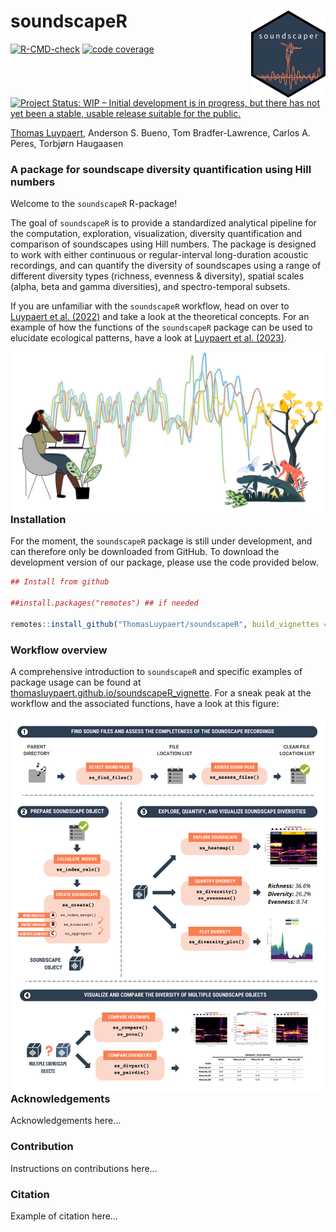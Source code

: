 
<!-- README.md is generated from README.Rmd. Please edit that file -->

# soundscapeR <img src="man/figures/soundscaper_hexsticker.png" align="right" height="138.5"/>

<!-- badges: start -->

[![R-CMD-check](https://github.com/ThomasLuypaert/soundscapeR/actions/workflows/R-CMD-check.yaml/badge.svg)](https://github.com/ThomasLuypaert/soundscapeR/actions/workflows/R-CMD-check.yaml)
[![code
coverage](https://codecov.io/gh/ThomasLuypaert/soundscapeR/branch/master/graph/badge.svg)](https://codecov.io/gh/ThomasLuypaert/soundscapeR)
<a href="https://www.repostatus.org/#wip"><img src="https://www.repostatus.org/badges/latest/wip.svg" alt="Project Status: WIP – Initial development is in progress, but there has not yet been a stable, usable release suitable for the public." /></a>
<!-- badges: end -->

[Thomas Luypaert](https://thomasluypaert.weebly.com/), Anderson S.
Bueno, Tom Bradfer-Lawrence, Carlos A. Peres, Torbjørn Haugaasen

### A package for soundscape diversity quantification using Hill numbers

Welcome to the `soundscapeR` R-package!  
  
The goal of `soundscapeR` is to provide a standardized analytical
pipeline for the computation, exploration, visualization, diversity
quantification and comparison of soundscapes using Hill numbers. The
package is designed to work with either continuous or regular-interval
long-duration acoustic recordings, and can quantify the diversity of
soundscapes using a range of different diversity types (richness,
evenness & diversity), spatial scales (alpha, beta and gamma
diversities), and spectro-temporal subsets.

If you are unfamiliar with the `soundscapeR` workflow, head on over to
[Luypaert et
al. (2022)](https://besjournals.onlinelibrary.wiley.com/doi/full/10.1111/2041-210X.13924)
and take a look at the theoretical concepts. For an example of how the
functions of the `soundscapeR` package can be used to elucidate
ecological patterns, have a look at [Luypaert et
al. (2023)](https://www.biorxiv.org/content/10.1101/2023.02.08.527658v1).

<img src="man/figures/soundscapeR_banner.PNG" align="left" />

### Installation

For the moment, the `soundscapeR` package is still under development,
and can therefore only be downloaded from GitHub. To download the
development version of our package, please use the code provided below.

``` r
## Install from github

##install.packages("remotes") ## if needed

remotes::install_github("ThomasLuypaert/soundscapeR", build_vignettes = TRUE)
```

### Workflow overview

A comprehensive introduction to `soundscapeR` and specific examples of
package usage can be found at
[thomasluypaert.github.io/soundscapeR_vignette](https://thomasluypaert.github.io/soundscapeR_vignette/).
For a sneak peak at the workflow and the associated functions, have a
look at this figure:

<img src="man/figures/Plot_1_soundscapeR_workflow.png" align="left" />

### Acknowledgements

Acknowledgements here…

### Contribution

Instructions on contributions here…

### Citation

Example of citation here…
